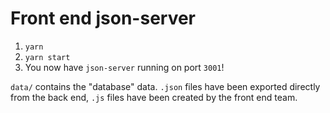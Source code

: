 # Front end json-server

1. `yarn`
2. `yarn start`
3. You now have `json-server` running on port `3001`!

`data/` contains the "database" data. `.json` files have been exported directly from the back end, `.js` files have been created by the front end team.
